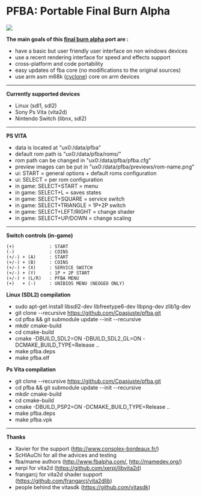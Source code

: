 PFBA: Portable Final Burn Alpha
===========================

![](http://files.mydedibox.fr/files/Dev/psp2/pfba/screen1-mini.jpg)


**The main goals of this [final burn alpha](http://www.fbalpha.com/) port are :**

- have a basic but user friendly user interface on non windows devices
- use a recent rendering interface for speed and effects support
- cross-platform and code portability
- easy updates of fba core (no modifications to the original sources)
- use arm asm m68k ([cyclone](https://github.com/notaz/cyclone68000)) core on arm devices

-----

**Currently supported devices**

- Linux (sdl1, sdl2)
- Sony Ps Vita (vita2d)
- Nintendo Switch (libnx, sdl2)

-----

**PS VITA**

- data is located at "ux0:/data/pfba"
- default rom path is "ux0:/data/pfba/roms/"
- rom path can be changed in "ux0:/data/pfba/pfba.cfg"
- preview images can be put in "ux0:/data/pfba/previews/rom-name.png"
- ui: START = general options + default roms configuration
- ui: SELECT = per rom configuration
- in game: SELECT+START = menu
- in game: SELECT+L = saves states
- in game: SELECT+SQUARE = service switch
- in game: SELECT+TRIANGLE = 1P+2P switch
- in game: SELECT+LEFT/RIGHT = change shader
- in game: SELECT+UP/DOWN = change scaling

-----

**Switch controls (in-game)**
```
(+)             : START
(-)             : COINS
(+/-) + (A)     : START
(+/-) + (B)     : COINS
(+/-) + (X)     : SERVICE SWITCH
(+/-) + (Y)     : 1P + 2P START
(+/-) + (L/R)   : PFBA MENU
(+)   + (-)     : UNIBIOS MENU (NEOGEO ONLY)
```

**Linux (SDL2) compilation**
- sudo apt-get install libsdl2-dev libfreetype6-dev libpng-dev zlib1g-dev
- git clone --recursive https://github.com/Cpasjuste/pfba.git
- cd pfba && git submodule update --init --recursive
- mkdir cmake-build
- cd cmake-build
- cmake -DBUILD_SDL2=ON -DBUILD_SDL2_GL=ON -DCMAKE_BUILD_TYPE=Release ..
- make pfba.deps
- make pfba.elf

**Ps Vita compilation**
- git clone --recursive https://github.com/Cpasjuste/pfba.git
- cd pfba && git submodule update --init --recursive
- mkdir cmake-build
- cd cmake-build
- cmake -DBUILD_PSP2=ON -DCMAKE_BUILD_TYPE=Release ..
- make pfba.deps
- make pfba.vpk

-----

**Thanks**
- Xavier for the support (http://www.consolex-bordeaux.fr/)
- ScHlAuChi for all the advices and testing
- fba/mame authors (http://www.fbalpha.com/, http://mamedev.org/)
- xerpi for vita2d (https://github.com/xerpi/libvita2d)
- frangarcj for vita2d shader support (https://github.com/frangarcj/vita2dlib)
- people behind the vitasdk (https://github.com/vitasdk)
